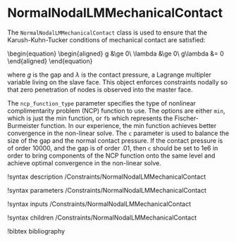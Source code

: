 # NormalNodalLMMechanicalContact

The `NormalNodalLMMechanicalContact` class is used to ensure that the
Karush-Kuhn-Tucker conditions of mechanical contact are satisfied:

\begin{equation}
\begin{aligned}
g &\ge 0\\
\lambda &\ge 0\\
g\lambda &= 0
\end{aligned}
\end{equation}

where $g$ is the gap and $\lambda$ is the contact pressure, a Lagrange multipler
variable living on the slave face. This object enforces constraints nodally so
that zero penetration of nodes is observed into the master face.

The `ncp_function_type` parameter specifies the type of nonlinear
complimentarity problem (NCP) function to use. The options are either `min`, which is just the
min function, or `fb` which represents the Fischer-Burmeister function. In our
experience, the min function achieves better convergence in the
non-linear solve. The `c` parameter is used to balance the size of the gap
and the normal contact pressure. If the contact pressure is of order 10000, and the
gap is of order .01, then `c` should be set to 1e6 in order to bring
components of the NCP function onto the same level and achieve optimal
convergence in the non-linear solve.

!syntax description /Constraints/NormalNodalLMMechanicalContact

!syntax parameters /Constraints/NormalNodalLMMechanicalContact

!syntax inputs /Constraints/NormalNodalLMMechanicalContact

!syntax children /Constraints/NormalNodalLMMechanicalContact

!bibtex bibliography
